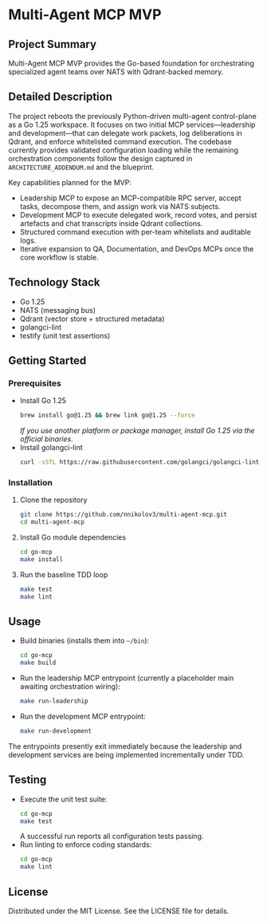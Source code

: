 # Multi-Agent MCP MVP

## Project Summary
Multi-Agent MCP MVP provides the Go-based foundation for orchestrating specialized agent teams over NATS with Qdrant-backed memory.

## Detailed Description
The project reboots the previously Python-driven multi-agent control-plane as a Go 1.25 workspace. It focuses on two initial MCP services—leadership and development—that can delegate work packets, log deliberations in Qdrant, and enforce whitelisted command execution. The codebase currently provides validated configuration loading while the remaining orchestration components follow the design captured in `ARCHITECTURE_ADDENDUM.md` and the blueprint.

Key capabilities planned for the MVP:
- Leadership MCP to expose an MCP-compatible RPC server, accept tasks, decompose them, and assign work via NATS subjects.
- Development MCP to execute delegated work, record votes, and persist artefacts and chat transcripts inside Qdrant collections.
- Structured command execution with per-team whitelists and auditable logs.
- Iterative expansion to QA, Documentation, and DevOps MCPs once the core workflow is stable.

## Technology Stack
- Go 1.25
- NATS (messaging bus)
- Qdrant (vector store + structured metadata)
- golangci-lint
- testify (unit test assertions)

## Getting Started

### Prerequisites
- Install Go 1.25  
  ```bash
  brew install go@1.25 && brew link go@1.25 --force
  ```
  *If you use another platform or package manager, install Go 1.25 via the official binaries.*
- Install golangci-lint  
  ```bash
  curl -sSfL https://raw.githubusercontent.com/golangci/golangci-lint/master/install.sh | sh -s -- -b "$(go env GOPATH)/bin" latest
  ```

### Installation
1. Clone the repository  
   ```bash
   git clone https://github.com/nnikolov3/multi-agent-mcp.git
   cd multi-agent-mcp
   ```
2. Install Go module dependencies  
   ```bash
   cd go-mcp
   make install
   ```
3. Run the baseline TDD loop  
   ```bash
   make test
   make lint
   ```

## Usage
- Build binaries (installs them into `~/bin`):  
  ```bash
  cd go-mcp
  make build
  ```
- Run the leadership MCP entrypoint (currently a placeholder main awaiting orchestration wiring):  
  ```bash
  make run-leadership
  ```
- Run the development MCP entrypoint:  
  ```bash
  make run-development
  ```
The entrypoints presently exit immediately because the leadership and development services are being implemented incrementally under TDD.

## Testing
- Execute the unit test suite:  
  ```bash
  cd go-mcp
  make test
  ```
  A successful run reports all configuration tests passing.
- Run linting to enforce coding standards:  
  ```bash
  cd go-mcp
  make lint
  ```

## License
Distributed under the MIT License. See the LICENSE file for details.
